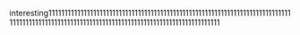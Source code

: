 interesting1111111111111111111111111111111111111111111111111111111111111111111111111111111111111111111111111111111111111111111111111111111111111111111111
